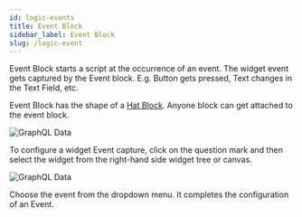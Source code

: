 ```yaml
---
id: logic-events
title: Event Block
sidebar_label: Event Block
slug: /logic-event
---
```


Event Block starts a script at the occurrence of an event. The widget event gets captured by the Event block. E.g. Button gets pressed, Text changes in the Text Field, etc. 

Event Block has the shape of a [Hat Block](logic-blocks-1.md#hat-blocks). Anyone block can get attached to the event block.

![GraphQL Data](/img/Logic-Event-Block-1.png)

To configure a widget Event capture, click on the question mark and then select the widget from the right-hand side widget tree or canvas.

![GraphQL Data](/img/Logic-Event-Block-2.png)

Choose the event from the dropdown menu. It completes the configuration of an Event.